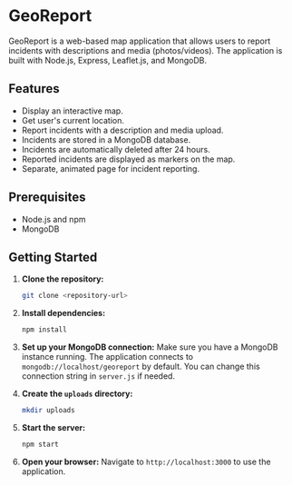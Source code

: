 # GeoReport

GeoReport is a web-based map application that allows users to report incidents with descriptions and media (photos/videos). The application is built with Node.js, Express, Leaflet.js, and MongoDB.

## Features

*   Display an interactive map.
*   Get user's current location.
*   Report incidents with a description and media upload.
*   Incidents are stored in a MongoDB database.
*   Incidents are automatically deleted after 24 hours.
*   Reported incidents are displayed as markers on the map.
*   Separate, animated page for incident reporting.

## Prerequisites

*   Node.js and npm
*   MongoDB

## Getting Started

1.  **Clone the repository:**
    ```bash
    git clone <repository-url>
    ```

2.  **Install dependencies:**
    ```bash
    npm install
    ```

3.  **Set up your MongoDB connection:**
    Make sure you have a MongoDB instance running. The application connects to `mongodb://localhost/georeport` by default. You can change this connection string in `server.js` if needed.

4.  **Create the `uploads` directory:**
    ```bash
    mkdir uploads
    ```

5.  **Start the server:**
    ```bash
    npm start
    ```

6.  **Open your browser:**
    Navigate to `http://localhost:3000` to use the application.
